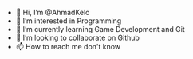 - 👋 Hi, I’m @AhmadKelo
- 👀 I’m interested in Programming
- 🌱 I’m currently learning Game Development and Git
- 💞️ I’m looking to collaborate on Github
- 📫 How to reach me don't know

<!---
AhmadKelo/AhmadKelo is a ✨ special ✨ repository because its `README.md` (this file) appears on your GitHub profile.
You can click the Preview link to take a look at your changes.
--->
